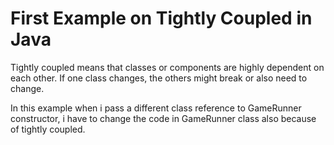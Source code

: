 # First Example on Tightly Coupled in Java 

Tightly coupled means that classes or components are highly dependent on each other. If one class changes, the others might break or also need to change.


In this example when i pass a different class reference to GameRunner constructor, i have to change the code in GameRunner class also because of tightly coupled.

